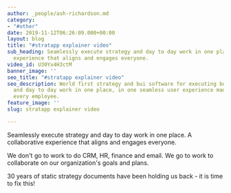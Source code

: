 ```yaml
---
author: _people/ash-richardson.md
category:
- "#other"
date: 2019-11-12T06:26:09.000+00:00
layout: blog
title: "#stratapp explainer video"
sub_heading: Seamlessly execute strategy and day to day work in one place.  A collaborative
  experience that aligns and engages everyone.
video_id: U30Yx4H3ctM
banner_image: ''
seo_title: "#stratapp explainer video"
seo_description: World first strategy and bui software for executing both strategy
  and day to day work in one place, in one seamless user experience made easy for
  every employee.
feature_image: ''
slug: stratapp explainer video

---
```

Seamlessly execute strategy and day to day work in one place.  A collaborative experience that aligns and engages everyone.

We don't go to work to do CRM, HR, finance and email.  We go to work to collaborate on our organization's goals and plans.

30 years of static strategy documents have been holding us back - it is time to fix this!